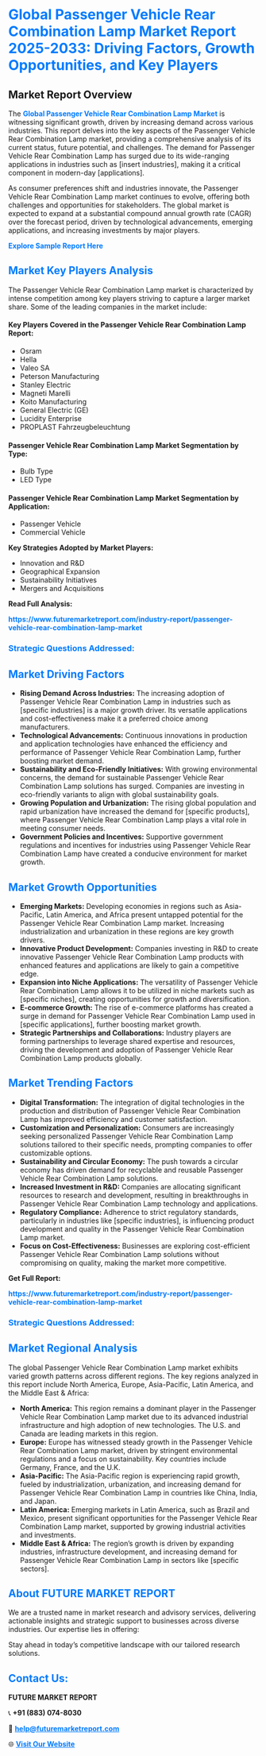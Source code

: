 <h1 style="color: #007BFF;">Global Passenger Vehicle Rear Combination Lamp Market Report 2025-2033: Driving Factors, Growth Opportunities, and Key Players</h1>

<section id="overview">
<h2>Market Report Overview</h2>
<p>The <a href="https://www.futuremarketreport.com/industry-report/passenger-vehicle-rear-combination-lamp-market" style="color: #007BFF; text-decoration: none;"><strong>Global Passenger Vehicle Rear Combination Lamp Market</strong></a> is witnessing significant growth, driven by increasing demand across various industries. This report delves into the key aspects of the Passenger Vehicle Rear Combination Lamp market, providing a comprehensive analysis of its current status, future potential, and challenges. The demand for Passenger Vehicle Rear Combination Lamp has surged due to its wide-ranging applications in industries such as [insert industries], making it a critical component in modern-day [applications].</p>
<p>As consumer preferences shift and industries innovate, the Passenger Vehicle Rear Combination Lamp market continues to evolve, offering both challenges and opportunities for stakeholders. The global market is expected to expand at a substantial compound annual growth rate (CAGR) over the forecast period, driven by technological advancements, emerging applications, and increasing investments by major players.</p>
</section>

<section id="overview">
<p><a href="https://www.futuremarketreport.com/request-sample/reportId=36523" style="color: #007BFF; text-decoration: none;"><strong>Explore Sample Report Here</strong></a></p>
</section>

<section id="key-players">
<h2 style="color: #007BFF;">Market Key Players Analysis</h2>
<p>The Passenger Vehicle Rear Combination Lamp market is characterized by intense competition among key players striving to capture a larger market share. Some of the leading companies in the market include:</p>
<h4>Key Players Covered in the Passenger Vehicle Rear Combination Lamp Report:</h4>
<ul><li>Osram</li><li>Hella</li><li>Valeo SA</li><li>Peterson Manufacturing</li><li>Stanley Electric</li><li>Magneti Marelli</li><li>Koito Manufacturing</li><li>General Electric (GE)</li><li>Lucidity Enterprise</li><li>PROPLAST Fahrzeugbeleuchtung</li></ul>
<h4>Passenger Vehicle Rear Combination Lamp Market Segmentation by Type:</h4>
<ul><li>Bulb Type</li><li>LED Type</li></ul>

<h4>Passenger Vehicle Rear Combination Lamp Market Segmentation by Application:</h4>
<ul><li>Passenger Vehicle</li><li>Commercial Vehicle</li></ul>
<p><strong>Key Strategies Adopted by Market Players:</strong></p>
<ul>
<li>Innovation and R&D</li>
<li>Geographical Expansion</li>
<li>Sustainability Initiatives</li>
<li>Mergers and Acquisitions</li>
</ul>
</section>

<section>
<p><strong>Read Full Analysis: </strong></p><a href="https://www.futuremarketreport.com/industry-report/passenger-vehicle-rear-combination-lamp-market" style="color: #007BFF; text-decoration: none;"><strong>https://www.futuremarketreport.com/industry-report/passenger-vehicle-rear-combination-lamp-market</strong></a>
<h3 style="color: #007BFF;">Strategic Questions Addressed:</h3>
</section>

<section id="driving-factors">
<h2 style="color: #007BFF;">Market Driving Factors</h2>
<ul>
<li><strong>Rising Demand Across Industries:</strong> The increasing adoption of Passenger Vehicle Rear Combination Lamp in industries such as [specific industries] is a major growth driver. Its versatile applications and cost-effectiveness make it a preferred choice among manufacturers.</li>
<li><strong>Technological Advancements:</strong> Continuous innovations in production and application technologies have enhanced the efficiency and performance of Passenger Vehicle Rear Combination Lamp, further boosting market demand.</li>
<li><strong>Sustainability and Eco-Friendly Initiatives:</strong> With growing environmental concerns, the demand for sustainable Passenger Vehicle Rear Combination Lamp solutions has surged. Companies are investing in eco-friendly variants to align with global sustainability goals.</li>
<li><strong>Growing Population and Urbanization:</strong> The rising global population and rapid urbanization have increased the demand for [specific products], where Passenger Vehicle Rear Combination Lamp plays a vital role in meeting consumer needs.</li>
<li><strong>Government Policies and Incentives:</strong> Supportive government regulations and incentives for industries using Passenger Vehicle Rear Combination Lamp have created a conducive environment for market growth.</li>
</ul>
</section>

<section id="growth-opportunities">
<h2 style="color: #007BFF;">Market Growth Opportunities</h2>
<ul>
<li><strong>Emerging Markets:</strong> Developing economies in regions such as Asia-Pacific, Latin America, and Africa present untapped potential for the Passenger Vehicle Rear Combination Lamp market. Increasing industrialization and urbanization in these regions are key growth drivers.</li>
<li><strong>Innovative Product Development:</strong> Companies investing in R&D to create innovative Passenger Vehicle Rear Combination Lamp products with enhanced features and applications are likely to gain a competitive edge.</li>
<li><strong>Expansion into Niche Applications:</strong> The versatility of Passenger Vehicle Rear Combination Lamp allows it to be utilized in niche markets such as [specific niches], creating opportunities for growth and diversification.</li>
<li><strong>E-commerce Growth:</strong> The rise of e-commerce platforms has created a surge in demand for Passenger Vehicle Rear Combination Lamp used in [specific applications], further boosting market growth.</li>
<li><strong>Strategic Partnerships and Collaborations:</strong> Industry players are forming partnerships to leverage shared expertise and resources, driving the development and adoption of Passenger Vehicle Rear Combination Lamp products globally.</li>
</ul>
</section>

<section id="trending-factors">
<h2 style="color: #007BFF;">Market Trending Factors</h2>
<ul>
<li><strong>Digital Transformation:</strong> The integration of digital technologies in the production and distribution of Passenger Vehicle Rear Combination Lamp has improved efficiency and customer satisfaction.</li>
<li><strong>Customization and Personalization:</strong> Consumers are increasingly seeking personalized Passenger Vehicle Rear Combination Lamp solutions tailored to their specific needs, prompting companies to offer customizable options.</li>
<li><strong>Sustainability and Circular Economy:</strong> The push towards a circular economy has driven demand for recyclable and reusable Passenger Vehicle Rear Combination Lamp solutions.</li>
<li><strong>Increased Investment in R&D:</strong> Companies are allocating significant resources to research and development, resulting in breakthroughs in Passenger Vehicle Rear Combination Lamp technology and applications.</li>
<li><strong>Regulatory Compliance:</strong> Adherence to strict regulatory standards, particularly in industries like [specific industries], is influencing product development and quality in the Passenger Vehicle Rear Combination Lamp market.</li>
<li><strong>Focus on Cost-Effectiveness:</strong> Businesses are exploring cost-efficient Passenger Vehicle Rear Combination Lamp solutions without compromising on quality, making the market more competitive.</li>
</ul>
</section>

<section>
<p><strong>Get Full Report: </strong></p><a href="https://www.futuremarketreport.com/industry-report/passenger-vehicle-rear-combination-lamp-market" style="color: #007BFF; text-decoration: none;"><strong>https://www.futuremarketreport.com/industry-report/passenger-vehicle-rear-combination-lamp-market</strong></a>
<h3 style="color: #007BFF;">Strategic Questions Addressed:</h3>
</section>


<section id="regional-analysis">
<h2 style="color: #007BFF;">Market Regional Analysis</h2>
<p>The global Passenger Vehicle Rear Combination Lamp market exhibits varied growth patterns across different regions. The key regions analyzed in this report include North America, Europe, Asia-Pacific, Latin America, and the Middle East & Africa:</p>
<ul>
<li><strong>North America:</strong> This region remains a dominant player in the Passenger Vehicle Rear Combination Lamp market due to its advanced industrial infrastructure and high adoption of new technologies. The U.S. and Canada are leading markets in this region.</li>
<li><strong>Europe:</strong> Europe has witnessed steady growth in the Passenger Vehicle Rear Combination Lamp market, driven by stringent environmental regulations and a focus on sustainability. Key countries include Germany, France, and the U.K.</li>
<li><strong>Asia-Pacific:</strong> The Asia-Pacific region is experiencing rapid growth, fueled by industrialization, urbanization, and increasing demand for Passenger Vehicle Rear Combination Lamp in countries like China, India, and Japan.</li>
<li><strong>Latin America:</strong> Emerging markets in Latin America, such as Brazil and Mexico, present significant opportunities for the Passenger Vehicle Rear Combination Lamp market, supported by growing industrial activities and investments.</li>
<li><strong>Middle East & Africa:</strong> The region’s growth is driven by expanding industries, infrastructure development, and increasing demand for Passenger Vehicle Rear Combination Lamp in sectors like [specific sectors].</li>
</ul>
</section>

<footer>
<h2 style="color: #007BFF;">About FUTURE MARKET REPORT</h2>
<p>We are a trusted name in market research and advisory services, delivering actionable insights and strategic support to businesses across diverse industries. Our expertise lies in offering:</p>

<p>Stay ahead in today’s competitive landscape with our tailored research solutions.</p>

<h2 style="color: #007BFF;">Contact Us:</h2>
<p><strong>FUTURE MARKET REPORT</strong></p>
<p>📞 <strong>+91 (883) 074-8030</strong></p>
<p>📧 <strong><a href="mailto:help@futuremarketreport.com" style="color: #007BFF;">help@futuremarketreport.com</a></strong></p>
<p>🌐 <strong><a href="https://www.futuremarketreport.com/" style="color: #007BFF;">Visit Our Website</a></strong></p>
</footer>